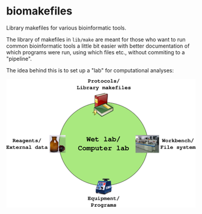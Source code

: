 # biomakefiles

Library makefiles for various bioinformatic tools.

The library of makefiles in `lib/make` are meant for those who want to run common
bioinformatic tools a little bit easier with better documentation of which programs
were run, using which files etc., without commiting to a "pipeline".

The idea behind this is to set up a "lab" for computational analyses:

![Lab analogy](doc/img/lab_analogy.png)

